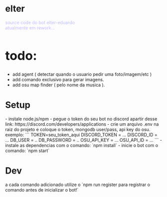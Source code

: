 # elter
<p style="color: rgb(190,190,1970)">
    source code do bot elter-eduardo
    <br>
    atualmente em rework...
</p>

<h1 style="font-size: 40px">
    todo:
</h1>

- add agent ( detectar quando o usuario pedir uma foto/imagem/etc )
- add comando exclusivo para gerar imagens.
- add osu map finder ( pelo nome da musica ).

<h1>Setup</h1>
- instale node.js/npm
- pegue o token do seu bot no discord apartir desse link: https://discord.com/developers/applications
- crie um arquivo .env na raiz do projeto e coloque o token, mongodb user/pass, api key do osu. exemplo:
```
TOKEN=seu_token_aqui
DISCORD_TOKEN = ...
DISCORD_ID = ...
DB_USER  = ..
DB_PASSWORD  = ..
OSU_API_KEY = ...
OSU_API_ID = ...
```
- instale as dependencias com o comando: `npm install`
- inicie o bot com o comando: `npm start`

<h1>Dev</h1>
<p>a cada comando adicionado utilize o `npm run register para registrar o comando antes de inicializar o bot!`</p>